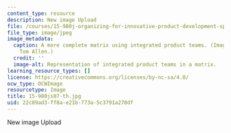 ```yaml
---
content_type: resource
description: New image Upload
file: /courses/15-980j-organizing-for-innovative-product-development-spring-2007/22c89ad3ff8ae21b773a5c3791a278df_15-980js07-th.jpg
file_type: image/jpeg
image_metadata:
  caption: A more complete matrix using integrated product teams. (Image by Prof.
    Tom Allen.)
  credit: ''
  image-alt: Representation of integrated product teams in a matrix.
learning_resource_types: []
license: https://creativecommons.org/licenses/by-nc-sa/4.0/
ocw_type: OCWImage
resourcetype: Image
title: 15-980js07-th.jpg
uid: 22c89ad3-ff8a-e21b-773a-5c3791a278df
---
```

New image Upload